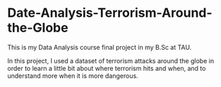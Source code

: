 # Date-Analysis-Terrorism-Around-the-Globe

This is my Data Analysis course final project in my B.Sc at TAU.

In this project, I used a dataset of terrorism attacks around the globe in order to learn a little bit about where terrorism hits and when, and to understand more when it is more dangerous.
